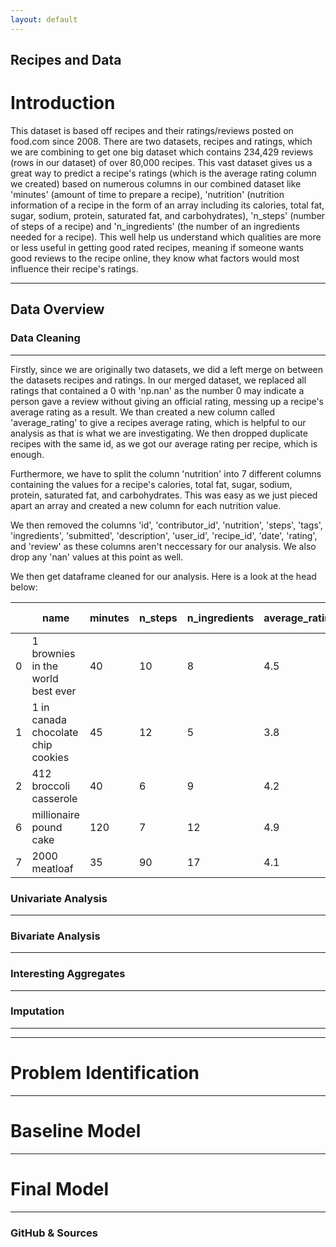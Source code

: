 ```yaml
---
layout: default
---
```

## Recipes and Data

# Introduction
This dataset is based off recipes and their ratings/reviews posted on food.com since 2008. There are two datasets, recipes and ratings, which we are combining to get one big dataset which contains 234,429 reviews (rows in our dataset) of over 80,000 recipes. This vast dataset gives us a great way to predict a recipe's ratings (which is the average rating column we created) based on numerous columns in our combined dataset like 'minutes' (amount of time to prepare a recipe), 'nutrition' (nutrition information of a recipe in the form of an array including its calories, total fat, sugar, sodium, protein, saturated fat, and carbohydrates), 'n_steps' (number of steps of a recipe) and 'n_ingredients' (the number of an ingredients needed for a recipe). This well help us understand which qualities are more or less useful in getting good rated recipes, meaning if someone wants good reviews to the recipe online, they know what factors would most influence their recipe's ratings. 

---

## Data Overview

### Data Cleaning
---
Firstly, since we are originally two datasets, we did a left merge on between the datasets recipes and ratings. In our merged dataset, we replaced all ratings that contained a 0 with 'np.nan' as the number 0 may indicate a person gave a review without giving an official rating, messing up a recipe's average rating as a result. We than created a new column called 'average_rating' to give a recipes average rating, which is helpful to our analysis as that is what we are investigating. We then dropped duplicate recipes with the same id, as we got our average rating per recipe, which is enough. 

Furthermore, we have to split the column 'nutrition' into 7 different columns containing the values for a recipe's calories, total fat, sugar, sodium, protein, saturated fat, and carbohydrates. This was easy as we just pieced apart an array and created a new column for each nutrition value. 

We then removed the columns 'id', 'contributor_id', 'nutrition', 'steps', 'tags', 'ingredients', 'submitted', 'description', 'user_id', 'recipe_id', 'date', 'rating', and 'review' as these columns aren't neccessary for our analysis. We also drop any 'nan' values at this point as well.

We then get dataframe cleaned for our analysis. Here is a look at the head below:

| | name  | minutes | n_steps | n_ingredients | average_rating | calories | total fat | sugar | sodium | protein | saturated fat | carbohydrates |
|-------|-------|---------|---------|----------------|----------------|----------|------------|--------|--------|---------|----------------|----------------|
| 0     | 1 brownies in the world best ever | 40      | 10       | 8              | 4.5            | 400      | 10         | 5      | 300    | 12      | 3              | 6.0             |
| 1     | 1 in canada chocolate chip cookies | 45      | 12      | 5              | 3.8            | 150      | 5          | 3      | 200    | 5       | 1              | 26.0             |
| 2     | 412 broccoli casserole  | 40      | 6       | 9              | 4.2            | 250      | 8          | 4      | 400    | 10      | 2              | 3.0             |
| 6     | millionaire pound cake  | 120      | 7      | 12             | 4.9            | 500      | 20         | 25     | 350    | 6       | 8              | 39.0            |
| 7     | 2000 meatloaf | 35      | 90       | 17             | 4.1            | 350      | 15         | 10     | 330    | 14      | 5              | 2.0             |


### Univariate Analysis
---

### Bivariate Analysis
---

### Interesting Aggregates
---

### Imputation
---

---

# Problem Identification

---

# Baseline Model

---

# Final Model

---

### GitHub & Sources
